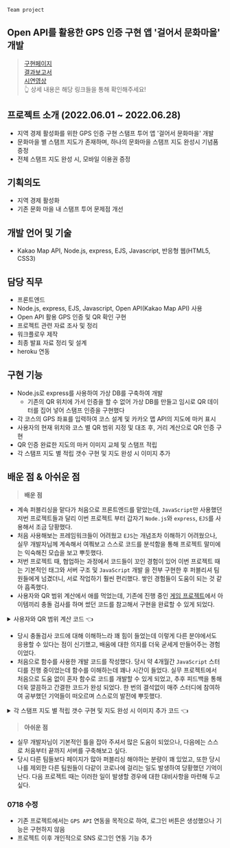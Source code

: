 `Team project`
## Open API를 활용한 GPS 인증 구현 앱 '걸어서 문화마을' 개발

> [구현페이지](https://go-to-munwha.herokuapp.com)     
> [결과보고서](https://github.com/0-un/gps_api_munwha/blob/main/%E1%84%80%E1%85%A5%E1%86%AF%E1%84%8B%E1%85%A5%E1%84%89%E1%85%A5-%E1%84%86%E1%85%AE%E1%86%AB%E1%84%92%E1%85%AA%E1%84%86%E1%85%A1%E1%84%8B%E1%85%B3%E1%86%AF.pdf)     
	[시연영상](https://youtu.be/lzbTWDG-ql8)       
👆 상세 내용은 해당 링크들을 통해 확인해주세요!

## 프로젝트 소개 (2022.06.01 ~ 2022.06.28)
- 지역 경제 활성화를 위한 GPS 인증 구현 스탬프 투어 앱 '걸어서 문화마을' 개발
- 문화마을 별 스탬프 지도가 존재하며, 하나의 문화마을 스탬프 지도 완성시 기념품 증정
- 전체 스탬프 지도 완성 시, 모바일 이용권 증정

## 기획의도 
- 지역 경제 활성화
- 기존 문화 마을 내 스탬프 투어 문제점 개선

## 개발 언어 및 기술 
- Kakao Map API, Node.js, express, EJS, Javascript, 반응형 웹(HTML5, CSS3)

## 담당 직무
- 프론트엔드
- Node.js, express, EJS, Javascript, Open API(Kakao Map API) 사용
- Open API 활용 GPS 인증 및 QR 확인 구현
- 프로젝트 관련 자료 조사 및 정리
- 워크플로우 제작
- 최종 발표 자료 정리 및 설계
- heroku 연동

## 구현 기능
- Node.js로 express를 사용하여 가상 DB를 구축하여 개발
	- 기존의 QR 위치에 가서 인증을 할 수 없어 가상 DB를 만들고 임시로 QR 데이터를 집어 넣어 스탬프 인증을 구현했다
- 각 코스의 GPS 좌표를 입력하여 코스 설계 및 카카오 맵 API의 지도에 마커 표시
-  사용자의 현재 위치와 코스 별 QR 범위 지정 및 대조 후, 거리 계산으로 QR 인증 구현
- QR 인증 완료한 지도의 마커 이미지 교체 및 스탬프 적립
- 각 스탬프 지도 별 적립 갯수 구현 및 지도 완성 시 이미지 추가


## 배운 점 & 아쉬운 점
>**배운 점**
- 계속 퍼블리싱을 맡다가 처음으로 프론트엔드를 맡았는데, `JavaScript`만 사용했던 저번 프로젝트들과 달리 이번 프로젝트 부터 갑자기 `Node.js`와 `express`, `EJS`를 사용해서 조금 당황했다. 
- 처음 사용해보는 프레임워크들이 어려웠고 `EJS`는 개념조차 이해하기 어려웠으나, 실무 개발자님께 계속해서 여쭤보고 스스로 코드를 분석함을 통해 프로젝트 말미에는 익숙해진 모습을 보고 뿌듯했다.
- 저번 프로젝트 때, 협업하는 과정에서 코드들이 꼬인 경험이 있어 이번 프로젝트 때는 기본적인 태그와 서버 구조 및 `JavaScript`  개발 을 전부 구현한 후 퍼블리셔 팀원들에게 넘겼더니, 서로 작업하기 훨씬 편리했다. 쌓인 경험들이 도움이 되는 것 같아 흡족했다.
-  사용자와 QR 범위 계산에서 애를 먹었는데, 기존에 진행 중인 [게임 프로젝트](https://github.com/0-un/windmill-fox)에서 아이템끼리 충돌 검사를 하며 썼던 코드를 참고해서 구현을 완료할 수 있게 되었다.

<details>
<summary>사용자와 QR 범위 계산 코드 👈</summary>

<div markdown="1">

```javascript
//만족한 값은 배열에서 지워주기 함수 생성
const  test = () => {

// tail : 위치 반경
const  tail = 0.0021674054525;

// 클릭했을 때 위치 가져옴
navigator.geolocation.getCurrentPosition((pos) => {

const  userLatitude = pos.coords.latitude;
const  userLongitude = pos.coords.longitude;

// 포지션만큼 반복문 돌림

for (let  i = 0; i < position.length; i++) {

const  pos_lati = position[i].latitude;
const  pos_long = position[i].longitude;

let  distanceX = pos_lati - userLatitude;
let  distanceY = pos_long - userLongitude;

let  xyDistance = Math.sqrt((distanceX * distanceX) + (distanceY * distanceY));

if(xyDistance>= tail){
return  position[i].name
}}
return
});
}

```
</div>
</details>

- 당시 충돌검사 코드에 대해 이해하느라 꽤 힘이 들었는데 이렇게 다른 분야에서도 응용할 수 있다는 점이 신기했고, 배움에 대한 의지를 더욱 굳세게 만들어주는 경험이었다.
- 처음으로 함수를 사용한 개발 코드를 작성했다. 당시 약 4개월간 `JavaScript` 스터디를 진행 중이었는데 함수를 이해하는데 꽤나 시간이 들었다. 실무 프로젝트에서 처음으로 도움 없이 혼자 함수로 코드를 개발할 수 있게 되었고, 추후 피드백을 통해 더욱 깔끔하고 간결한 코드가 완성 되었다. 한 번의 결석없이 매주 스터디에 참여하여 공부했던 기억들이 떠오르며 스스로의 발전에 뿌듯했다.

<details>
<summary> 각 스탬프 지도 별 적립 갯수 구현 및 지도 완성 시 이미지 추가 코드 👈</summary>

<div markdown="2">

```javascript
// db 데이터 가져오기

const  dbValue = document.getElementById("db-value").value;
const  dbArray = dbValue.split(",");

const  GAMCHEON = [ "MUSEUM", "SKYMARU", "BREAD", "B612", "GAMNAE", "GREEN", "DOGHOUSE", "SALT"];
const  HOCHEON = ["EOSEULLEONG", "STAIR180", "PLATFORM", "DRAMA", "MUNWHA", "CLOUDSTAIR", "STAR100", "LEEJUNGSEOB",];
const  HUINNYEOUL= ["MOVIE", "DUREBAK", "GGOMAK", "OBSERVATORY", "ROAD", "TUNNEL",];

function  stampNumber() {
// 감천에 대한 부분 확인 후 적용
let  GAMCHEON_count = 0;

for (let  i = 0; i < dbArray.length; i++) {
for (let  j = 0; j < GAMCHEON.length; j++) {
if (dbArray[i] == GAMCHEON[j]) {

GAMCHEON_count++;
}}}

document.querySelector(".stamp_data1").innerHTML = `<p>${GAMCHEON_count}</p>`

if (GAMCHEON_count == 8) {
const  gamcheonStamp = document.querySelector(".gamcheon_stamp");
gamcheonStamp.classList.remove("hidden");
}

// 호천에 대한 부분 확인 후 적용
let  HOCHEON_count = 0;

for (let  i = 0; i < dbArray.length; i++) {
for (let  j = 0; j < HOCHEON.length; j++) {
if (dbArray[i] == HOCHEON[j]) {

HOCHEON_count++;
}}}

document.querySelector(".stamp_data2").innerHTML = `<p>${HOCHEON_count}</p>`

if (HOCHEON_count == 8) {
const  hocheonStamp = document.querySelector(".hocheon_stamp");
hocheonStamp.classList.remove("hidden");
}

// 흰여울에 대한 부분 확인 후 적용
let  HUINNYEOUL_count = 0;

for (let  i = 0; i < dbArray.length; i++) {
for (let  j = 0; j < HUINNYEOUL.length; j++) {
if (dbArray[i] == HUINNYEOUL[j]) {
HUINNYEOUL_count++;

}}}
document.querySelector(".stamp_data3").innerHTML = `<p>${HUINNYEOUL_count}</p>`

if (HUINNYEOUL_count == 6) {
const  huinnyeoulStamp = document.querySelector(".huinnyeoul_stamp");

huinnyeoulStamp.classList.remove("hidden");
}}
stampNumber();

```

</div>
</details>

   

> **아쉬운 점**
- 실무 개발자님이 기본적인 틀을 잡아 주셔서 많은 도움이 되었으나, 다음에는 스스로 처음부터 끝까지 서버를 구축해보고 싶다.
- 당시 다른 팀들보다 페이지가 많아 퍼블리싱 해야하는 분량이 꽤 있었고, 또한 당시 나를 제외한 다른 팀원들이 다같이 코로나에 걸리는 일도 발생하여 당황했던 기억이 난다. 다음 프로젝트 때는 이러한 일이 발생할 경우에 대한 대비사항을 마련해 두고 싶다.



### 0718 수정

- 기존 프로젝트에서는 `GPS API` 연동을 목적으로 하여, 로그인 버튼은 생성했으나 기능은 구현하지 않음
-  프로젝트 이후 개인적으로 SNS 로그인 연동 기능 추가
